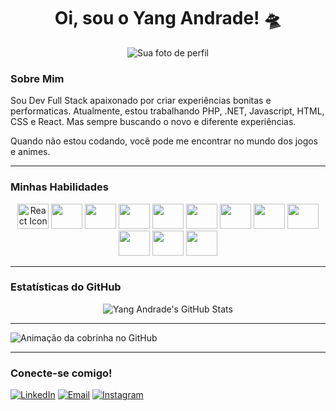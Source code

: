 <h1 align="center">Oi, sou o Yang Andrade! 🛸</h1>

<p align="center">
  <img src="https://avatars.githubusercontent.com/u/117954432?v=4" alt="Sua foto de perfil">
</p>

### Sobre Mim

Sou Dev Full Stack apaixonado por criar experiências bonitas e performaticas. Atualmente, estou trabalhando PHP, .NET, Javascript, HTML, CSS e React. Mas sempre buscando o novo e diferente experiências.

Quando não estou codando, você pode me encontrar no mundo dos jogos e animes.

---

### Minhas Habilidades

<p align="center">
  <img height="40" width="50" src="https://cdn.jsdelivr.net/gh/devicons/devicon@latest/icons/react/react-original.svg" alt="React Icon" />
  <img height="40" width="50"  src="https://cdn.jsdelivr.net/gh/devicons/devicon@latest/icons/postman/postman-original.svg" />
   <img height="40" width="50"  src="https://cdn.jsdelivr.net/gh/devicons/devicon@latest/icons/react/react-original.svg" />
   <img height="40" width="50"  src="https://cdn.jsdelivr.net/gh/devicons/devicon@latest/icons/vuejs/vuejs-original.svg" />
   <img height="40" width="50"  src="https://cdn.jsdelivr.net/gh/devicons/devicon@latest/icons/csharp/csharp-original.svg" />
   <img height="40" width="50"  src="https://cdn.jsdelivr.net/gh/devicons/devicon@latest/icons/mysql/mysql-original.svg" />
   <img height="40" width="50" src="https://cdn.jsdelivr.net/gh/devicons/devicon@latest/icons/php/php-original.svg" />
   <img height="40" width="50" src="https://cdn.jsdelivr.net/gh/devicons/devicon@latest/icons/laravel/laravel-original.svg" />
   <img height="40" width="50" src="https://cdn.jsdelivr.net/gh/devicons/devicon@latest/icons/html5/html5-original.svg" />
   <img height="40" width="50" src="https://cdn.jsdelivr.net/gh/devicons/devicon@latest/icons/css3/css3-original.svg" />
   <img height="40" width="50" src="https://cdn.jsdelivr.net/gh/devicons/devicon@latest/icons/bootstrap/bootstrap-original.svg" />
   <img height="40" width="50" src="https://cdn.jsdelivr.net/gh/devicons/devicon@latest/icons/nextjs/nextjs-original.svg" />
</p>

---

### Estatísticas do GitHub

<p align="center">
  <img src="https://github-readme-stats.vercel.app/api?username=YangAndrade&show_icons=true&theme=tokyonight&width=350" alt="Yang Andrade's GitHub Stats"/>

</p>

---

<picture>
  <source media="(prefers-color-scheme: dark)" srcset="https://raw.githubusercontent.com/YangAndrade/YangAndrade/output/github-snake-dark.svg" />
  <source media="(prefers-color-scheme: light)" srcset="https://raw.githubusercontent.com/YangAndrade/YangAndrade/output/github-snake.svg" />
  <img src="https://raw.githubusercontent.com/YangAndrade/YangAndrade/gh-pages/dist/github-snake.svg" alt="Animação da cobrinha no GitHub" />
</picture>

---

### Conecte-se comigo!

[![LinkedIn](https://img.shields.io/badge/LinkedIn-0A66C2?style=flat&logo=linkedin&logoColor=white)](https://www.linkedin.com/in/yangandrade/)
[![Email](https://img.shields.io/badge/Email-D14836?style=flat&logo=gmail&logoColor=white)](mailto:yangandradeb@gmail.com)
[![Instagram](https://img.shields.io/badge/Instagram-E4405F?style=flat&logo=instagram&logoColor=white)](https://www.instagram.com/yang.a.ndrade/)
